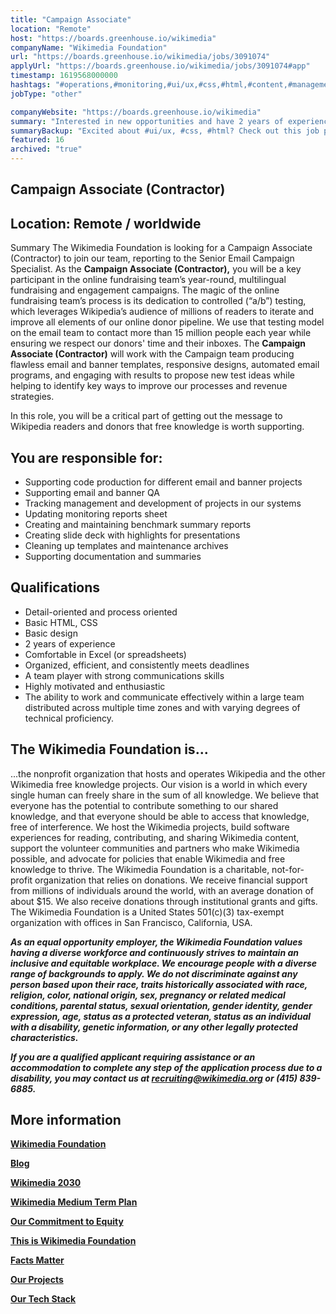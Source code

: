 ```yaml
---
title: "Campaign Associate"
location: "Remote"
host: "https://boards.greenhouse.io/wikimedia"
companyName: "Wikimedia Foundation"
url: "https://boards.greenhouse.io/wikimedia/jobs/3091074"
applyUrl: "https://boards.greenhouse.io/wikimedia/jobs/3091074#app"
timestamp: 1619568000000
hashtags: "#operations,#monitoring,#ui/ux,#css,#html,#content,#management,#office,#finance"
jobType: "other"

companyWebsite: "https://boards.greenhouse.io/wikimedia"
summary: "Interested in new opportunities and have 2 years of experience? Wikimedia Foundation has a job opening for a Campaign Associate."
summaryBackup: "Excited about #ui/ux, #css, #html? Check out this job post!"
featured: 16
archived: "true"
---
```


## Campaign Associate (Contractor)

## Location: Remote / worldwide

Summary The Wikimedia Foundation is looking for a Campaign Associate (Contractor) to join our team, reporting to the Senior Email Campaign Specialist. As the **Campaign Associate (Contractor),** you will be a key participant in the online fundraising team’s year-round, multilingual fundraising and engagement campaigns. The magic of the online fundraising team’s process is its dedication to controlled (“a/b”) testing, which leverages Wikipedia’s audience of millions of readers to iterate and improve all elements of our online donor pipeline. We use that testing model on the email team to contact more than 15 million people each year while ensuring we respect our donors' time and their inboxes. The **Campaign Associate (Contractor)** will work with the Campaign team producing flawless email and banner templates, responsive designs, automated email programs, and engaging with results to propose new test ideas while helping to identify key ways to improve our processes and revenue strategies.

In this role, you will be a critical part of getting out the message to Wikipedia readers and donors that free knowledge is worth supporting.

## You are responsible for:

*   Supporting code production for different email and banner projects
*   Supporting email and banner QA
*   Tracking management and development of projects in our systems
*   Updating monitoring reports sheet
*   Creating and maintaining benchmark summary reports
*   Creating slide deck with highlights for presentations
*   Cleaning up templates and maintenance archives
*   Supporting documentation and summaries 

## Qualifications

*   Detail-oriented and process oriented
*   Basic HTML, CSS 
*   Basic design
*   2 years of experience
*   Comfortable in Excel (or spreadsheets)
*   Organized, efficient, and consistently meets deadlines
*   A team player with strong communications skills
*   Highly motivated and enthusiastic
*   The ability to work and communicate effectively within a large team distributed across multiple time zones and with varying degrees of technical proficiency.

## The Wikimedia Foundation is... 

...the nonprofit organization that hosts and operates Wikipedia and the other Wikimedia free knowledge projects. Our vision is a world in which every single human can freely share in the sum of all knowledge. We believe that everyone has the potential to contribute something to our shared knowledge, and that everyone should be able to access that knowledge, free of interference. We host the Wikimedia projects, build software experiences for reading, contributing, and sharing Wikimedia content, support the volunteer communities and partners who make Wikimedia possible, and advocate for policies that enable Wikimedia and free knowledge to thrive. The Wikimedia Foundation is a charitable, not-for-profit organization that relies on donations. We receive financial support from millions of individuals around the world, with an average donation of about $15. We also receive donations through institutional grants and gifts. The Wikimedia Foundation is a United States 501(c)(3) tax-exempt organization with offices in San Francisco, California, USA.

**_As an equal opportunity employer, the Wikimedia Foundation values having a diverse workforce and continuously strives to maintain an inclusive and equitable workplace. We encourage people with a diverse range of backgrounds to apply. We do not discriminate against any person based upon their race, traits historically associated with race, religion, color, national origin, sex, pregnancy or related medical conditions, parental status, sexual orientation, gender identity, gender expression, age, status as a protected veteran, status as an individual with a disability, genetic information, or any other legally protected characteristics._**

**_If you are a qualified applicant requiring assistance or an accommodation to complete any step of the application process due to a disability, you may contact us at recruiting@wikimedia.org or (415) 839-6885._**

## More information

[**Wikimedia Foundation**](https://wikimediafoundation.org/)

[**Blog**](https://wikimediafoundation.org/news/)

[**Wikimedia 2030**](https://meta.wikimedia.org/wiki/Strategy/Wikimedia_movement/2017)

[**Wikimedia Medium Term Plan**](https://meta.wikimedia.org/wiki/Wikimedia_Foundation_Medium-term_plan_2019)

[**Our Commitment to Equity**](https://medium.com/freely-sharing-the-sum-of-all-knowledge/we-stand-for-racial-justice-49c31afbabca)

[**This is Wikimedia Foundation**](https://www.youtube.com/watch?v=OQzZI0l3IOw) 

[**Facts Matter**](https://www.youtube.com/watch?v=xQ4ba28-oGs)

[**Our Projects**](https://wikimediafoundation.org/wiki/Our_projects)

[**Our Tech Stack**](https://meta.wikimedia.org/wiki/Wikimedia_servers#System_architecture)
